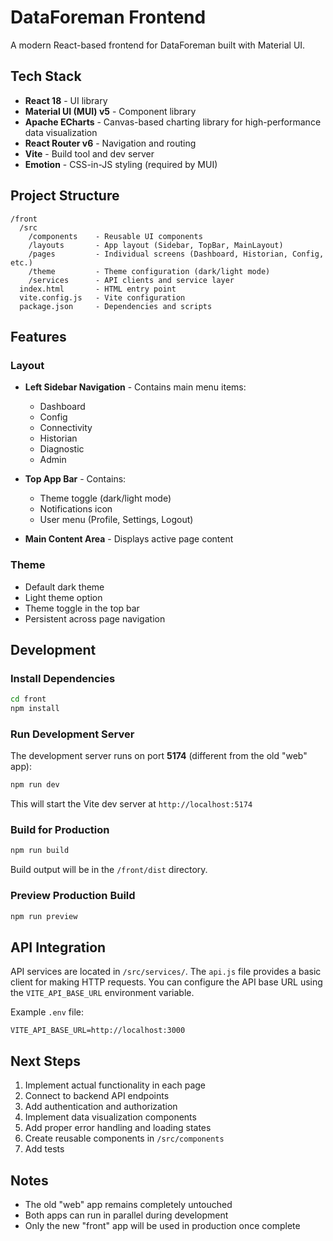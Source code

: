 # DataForeman Frontend

A modern React-based frontend for DataForeman built with Material UI.

## Tech Stack

- **React 18** - UI library
- **Material UI (MUI) v5** - Component library
- **Apache ECharts** - Canvas-based charting library for high-performance data visualization
- **React Router v6** - Navigation and routing
- **Vite** - Build tool and dev server
- **Emotion** - CSS-in-JS styling (required by MUI)

## Project Structure

```
/front
  /src
    /components    - Reusable UI components
    /layouts       - App layout (Sidebar, TopBar, MainLayout)
    /pages         - Individual screens (Dashboard, Historian, Config, etc.)
    /theme         - Theme configuration (dark/light mode)
    /services      - API clients and service layer
  index.html       - HTML entry point
  vite.config.js   - Vite configuration
  package.json     - Dependencies and scripts
```

## Features

### Layout
- **Left Sidebar Navigation** - Contains main menu items:
  - Dashboard
  - Config
  - Connectivity
  - Historian
  - Diagnostic
  - Admin
  
- **Top App Bar** - Contains:
  - Theme toggle (dark/light mode)
  - Notifications icon
  - User menu (Profile, Settings, Logout)

- **Main Content Area** - Displays active page content

### Theme
- Default dark theme
- Light theme option
- Theme toggle in the top bar
- Persistent across page navigation

## Development

### Install Dependencies

```bash
cd front
npm install
```

### Run Development Server

The development server runs on port **5174** (different from the old "web" app):

```bash
npm run dev
```

This will start the Vite dev server at `http://localhost:5174`

### Build for Production

```bash
npm run build
```

Build output will be in the `/front/dist` directory.

### Preview Production Build

```bash
npm run preview
```

## API Integration

API services are located in `/src/services/`. The `api.js` file provides a basic client for making HTTP requests. You can configure the API base URL using the `VITE_API_BASE_URL` environment variable.

Example `.env` file:

```
VITE_API_BASE_URL=http://localhost:3000
```

## Next Steps

1. Implement actual functionality in each page
2. Connect to backend API endpoints
3. Add authentication and authorization
4. Implement data visualization components
5. Add proper error handling and loading states
6. Create reusable components in `/src/components`
7. Add tests

## Notes

- The old "web" app remains completely untouched
- Both apps can run in parallel during development
- Only the new "front" app will be used in production once complete
